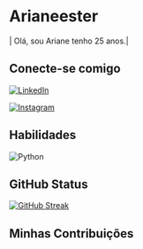 # Arianeester
| Olá, sou Ariane tenho 25 anos.|
## Conecte-se comigo
[![LinkedIn](https://img.shields.io/badge/LinkedIn-000?style=for-the-badge&logo=linkedin&logoColor=0E76A8)](https://www.linkedin.com/in/ariane-ester-dos-santos/)

[![Instagram](https://img.shields.io/badge/Instagram-000?style=for-the-badge&logo=instagram)](https://www.instagram.com/Arianeestter/)

## Habilidades
![Python](https://img.shields.io/badge/Python-000?style=for-the-badge&logo=python)

## GitHub Status
[![GitHub Streak](https://streak-stats.demolab.com/?user=Arianeester&theme=bear&background=000&border=30A3DC&dates=FFF)](https://git.io/streak-stats)
## Minhas Contribuições 